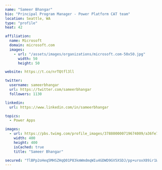 ```yaml
---
name: "Sameer Bhangar"
bio: "Principal Program Manager - Power Platform CAT team"
location: Seattle, WA
type: "profile"
heat: 42

affiliation:
  name: Microsoft
  domain: microsoft.com
  images:
    - url: "/assets/images/organizations/microsoft.com-50x50.jpg"
      width: 50
      height: 50

website: https://t.co/nrTQtfl3ll

twitter:
  username: sameerbhangar
  url: https://twitter.com/sameerbhangar
  followers: 1130

linkedin:
  url: https://www.linkedin.com/in/sameerbhangar

topics:
  - Power Apps

images:
  - url: https://pbs.twimg.com/profile_images/378800000719674009/a36fe7ddfab1778b76e5793772e43798_400x400.jpeg
    width: 400
    height: 400
    isCached: true
    title: "Sameer Bhangar"

secured: "TlBPp2oHeq5MHSZHqQ01P83kmWmdmqWIu4GDWD9GV5XSDJ/pp+uroxX89ir1W9i+mwleI6BpAoBfSn3fh1hPBceLCzj3XZKENc5i4UIQE14/bopmpRGh+9kri6tWvl37dxNXAmUS+m3wHLA3/woso9DkmQDLXa9hkw5CdIv1oSX5yUwIljQqcbLt6jrV0E2CFhthmsIzt4WiAJdmNcoCyQX6Sk2517Tos0zl9BNwbxAshSdt7TZBhvBrnwjilIXIgkkw1ygYEthR3MbEQMQ9qXtkOqIocYOZNfCtas2zDK/xcRiRvgJXS4kKT0QSbE2uZKiWmIsxpKdp9gwIn8ytLmsh3w97UYoLCx68/9am1uLK7J4W0flxA5YW26Li1qecHEQNuG5xSWEzezFUzyUXVoSEa/rcMQNetiz2FSU4g/o=;HkAfcSuf8FpMLGUVci7MHg=="
---
```


